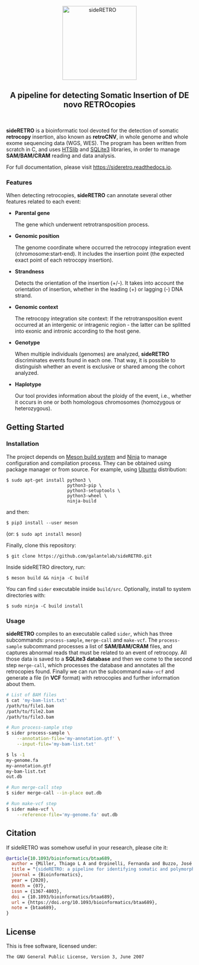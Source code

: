 <p align="center"><a href="https://sideretro.readthedocs.io/en/latest/?badge=latest"><img src="docs/images/logo_sideRETRO.png" alt="sideRETRO" width="200"></a></p>
<h2 align="center">A pipeline for detecting Somatic Insertion of DE novo RETROcopies</h2>

<p align="center">
  <a href="https://github.com/galantelab/sideRETRO/actions/workflows/ci_meson.yml"><img alt="" src="https://github.com/galantelab/sideRETRO/actions/workflows/ci_meson.yml/badge.svg?branch=master" align="center"></a>
  <a href="https://sideretro.readthedocs.io/en/latest/?badge=latest"><img alt="" src="https://readthedocs.org/projects/sideretro/badge/?version=latest" align="center"></a>
  <a href="https://coveralls.io/github/galantelab/sideRETRO?branch=master"><img alt="" src="https://coveralls.io/repos/github/galantelab/sideRETRO/badge.svg?branch=master" align="center"></a>
</p>

**sideRETRO** is a bioinformatic tool devoted for the detection of somatic **retrocopy** insertion, also known as
**retroCNV**, in whole genome and whole exome sequencing data (WGS, WES). The program has been written from scratch
in C, and uses [HTSlib](http://www.htslib.org/) and [SQLite3](https://www.sqlite.org) libraries, in order to manage
**SAM/BAM/CRAM** reading and data analysis.

For full documentation, please visit <https://sideretro.readthedocs.io>.

### Features

When detecting retrocopies, **sideRETRO** can annotate several other features related to each event:

* **Parental gene**

   The gene which underwent retrotransposition process.

* **Genomic position**

   The genome coordinate where occurred the retrocopy integration event (chromosome:start-end).
   It includes the insertion point (the expected exact point of each retrocopy insertion).

* **Strandness**

   Detects the orientation of the insertion (+/-). It takes into account the orientation of insertion,
   whether in the leading (+) or lagging (-) DNA strand.

* **Genomic context**

   The retrocopy integration site context: If the retrotransposition event occurred at an intergenic or
   intragenic region - the latter can be splitted into exonic and intronic according to the host gene.

* **Genotype**

   When multiple individuals (genomes) are analyzed, **sideRETRO** discriminates events found in each one.
   That way, it is possible to distinguish whether an event is exclusive or shared among the cohort analyzed.

* **Haplotype**

   Our tool provides information about the ploidy of the event, i.e., whether it occurs in one or both homologous
   chromosomes (homozygous or heterozygous).

## Getting Started

### Installation

The project depends on [Meson build system](https://mesonbuild.com) and [Ninja](https://github.com/ninja-build/ninja)
to manage configuration and compilation process. They can be obtained using package manager or from source. For example,
using [Ubuntu](https://ubuntu.com) distribution:

```
$ sudo apt-get install python3 \
                       python3-pip \
                       python3-setuptools \
                       python3-wheel \
                       ninja-build
```

and then:

`$ pip3 install --user meson`

(or: `$ sudo apt install meson`)


Finally, clone this repository:

`$ git clone https://github.com/galantelab/sideRETRO.git`

Inside sideRETRO directory, run:

`$ meson build && ninja -C build`

You can find `sider` executable inside `build/src`. Optionally, install to system directories with:

`$ sudo ninja -C build install`

### Usage

**sideRETRO** compiles to an executable called `sider`, which has three subcommands: `process-sample`, `merge-call`
and `make-vcf`. The `process-sample` subcommand processes a list of **SAM/BAM/CRAM** files, and captures abnormal reads
that must be related to an event of retrocopy. All those data is saved to a **SQLite3 database** and then we come
to the second step `merge-call`, which processes the database and annotates all the retrocopies found. Finally we
can run the subcommand `make-vcf` and generate a file (in **VCF** format) with retrocopies and further information
about them.

```sh
# List of BAM files
$ cat 'my-bam-list.txt'
/path/to/file1.bam
/path/to/file2.bam
/path/to/file3.bam

# Run process-sample step
$ sider process-sample \
    --annotation-file='my-annotation.gtf' \
    --input-file='my-bam-list.txt'

$ ls -1
my-genome.fa
my-annotation.gtf
my-bam-list.txt
out.db

# Run merge-call step
$ sider merge-call --in-place out.db

# Run make-vcf step
$ sider make-vcf \
    --reference-file='my-genome.fa' out.db
```

## Citation

If sideRETRO was somehow useful in your research, please cite it:

```bib
@article{10.1093/bioinformatics/btaa689,
  author = {Miller, Thiago L A and Orpinelli, Fernanda and Buzzo, José Leonel L and Galante, Pedro A F},
  title = "{sideRETRO: a pipeline for identifying somatic and polymorphic insertions of processed pseudogenes or retrocopies}",
  journal = {Bioinformatics},
  year = {2020},
  month = {07},
  issn = {1367-4803},
  doi = {10.1093/bioinformatics/btaa689},
  url = {https://doi.org/10.1093/bioinformatics/btaa689},
  note = {btaa689},
}
```

## License

This is free software, licensed under:

`The GNU General Public License, Version 3, June 2007`

